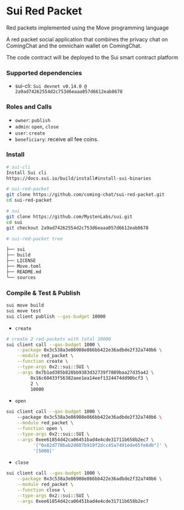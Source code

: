 # Sui Red Packet
Red packets implemented using the Move programming language

A red packet social application that combines the privacy chat on ComingChat and the omnichain wallet on ComingChat.

The code contract will be deployed to the Sui smart contract platform

### Supported dependencies
- sui-cli: `Sui devnet v0.14.0 @ 2a9ad74262554d2c753d6eaaa057d6612eab8678`

### Roles and Calls
- `owner`: `publish`
- `admin`: `open`, `close`
- `user`: `create`
- `beneficiary`: receive all fee coins.

### Install
```bash
# sui-cli
Install Sui cli
https://docs.sui.io/build/install#install-sui-binaries

# sui-red-packet
git clone https://github.com/coming-chat/sui-red-packet.git
cd sui-red-packet

# sui
git clone https://github.com/MystenLabs/sui.git
cd sui
git checkout 2a9ad74262554d2c753d6eaaa057d6612eab8678

# sui-red-packet tree

├── sui
├── build
├── LICENSE
├── Move.toml
├── README.md
└── sources
```

### Compile & Test & Publish
```bash
sui move build
sui move test
sui client publish --gas-budget 10000
```
- `create`
```bash
# create 2 red-packets with total 10000
sui client call --gas-budget 1000 \
    --package 0x3c538a3e86908e866bb422e36adbde2f32a740b6 \
    --module red_packet \
    --function create \
    --type-args 0x2::sui::SUI \
    --args 0x7b1ad385b828bb9383d32739f7889baa27d35a42 \
         0x16c60433f56382aee1ea14eef1324474dd90bcf3 \
         2 \
         10000
```

- `open`
```bash
sui client call --gas-budget 1000 \ 
    --package 0x3c538a3e86908e866bb422e36adbde2f32a740b6 \
    --module red_packet \
    --function open \
    --type-args 0x2::sui::SUI \
    --args 0xee61854d42ca06451bad4e4cde31711b658b2ec7 \
          '["0x82d770bab2d607b919f2dcc45a7491ede65fe6db"]' \
          '[5000]'
```

- `close`
```bash
sui client call --gas-budget 1000 \
    --package 0x3c538a3e86908e866bb422e36adbde2f32a740b6 \
    --module red_packet \
    --function close \
    --type-args 0x2::sui::SUI \
    --args 0xee61854d42ca06451bad4e4cde31711b658b2ec7
```
